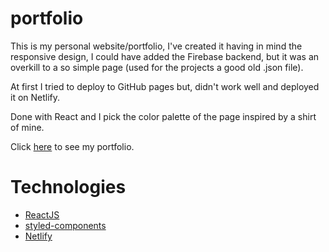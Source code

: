 # portfolio

This is my personal website/portfolio, I've created it having in mind the
responsive design, I could have added the Firebase backend, but it was an
overkill to a so simple page (used for the projects a good old .json file).

At first I tried to deploy to GitHub pages but, didn't work well and deployed it
on Netlify.

Done with React and I pick the color palette of the page inspired by a shirt of
mine.

Click [here](https://lopezaxel.netlify.app/) to see my portfolio.

# Technologies

- [ReactJS](https://reactjs.org/)
- [styled-components](https://styled-components.com/)
- [Netlify](https://www.netlify.com/)
